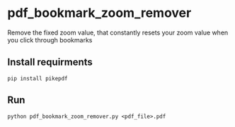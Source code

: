 # pdf_bookmark_zoom_remover
Remove the fixed zoom value, that constantly resets your zoom value when you click through bookmarks

## Install requirments
`pip install pikepdf`
## Run
`python pdf_bookmark_zoom_remover.py <pdf_file>.pdf`
